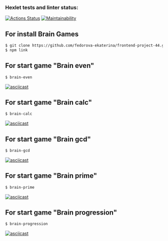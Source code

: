 ### Hexlet tests and linter status:

[![Actions Status](https://github.com/fedorova-ekaterina/frontend-project-44/workflows/hexlet-check/badge.svg)](https://github.com/fedorova-ekaterina/frontend-project-44/actions)
[![Maintainability](https://api.codeclimate.com/v1/badges/0643d5f400967a73ed6d/maintainability)](https://codeclimate.com/github/fedorova-ekaterina/frontend-project-44/maintainability)

## For install Brain Games
```sh
$ git clone https://github.com/fedorova-ekaterina/frontend-project-44.git
$ npm link
```
## For start game "Brain even"
```sh
$ brain-even
```
[![asciicast](https://asciinema.org/a/604814.svg)](https://asciinema.org/a/604814)

## For start game "Brain calc"
```sh
$ brain-calc
```
[![asciicast](https://asciinema.org/a/604818.svg)](https://asciinema.org/a/604818)

## For start game "Brain gcd"
```sh
$ brain-gcd
```
[![asciicast](https://asciinema.org/a/604821.svg)](https://asciinema.org/a/604821)

## For start game "Brain prime"
```sh
$ brain-prime
```
[![asciicast](https://asciinema.org/a/604823.svg)](https://asciinema.org/a/604823)

## For start game "Brain progression"
```sh
$ brain-progression
```
[![asciicast](https://asciinema.org/a/604827.svg)](https://asciinema.org/a/604827)